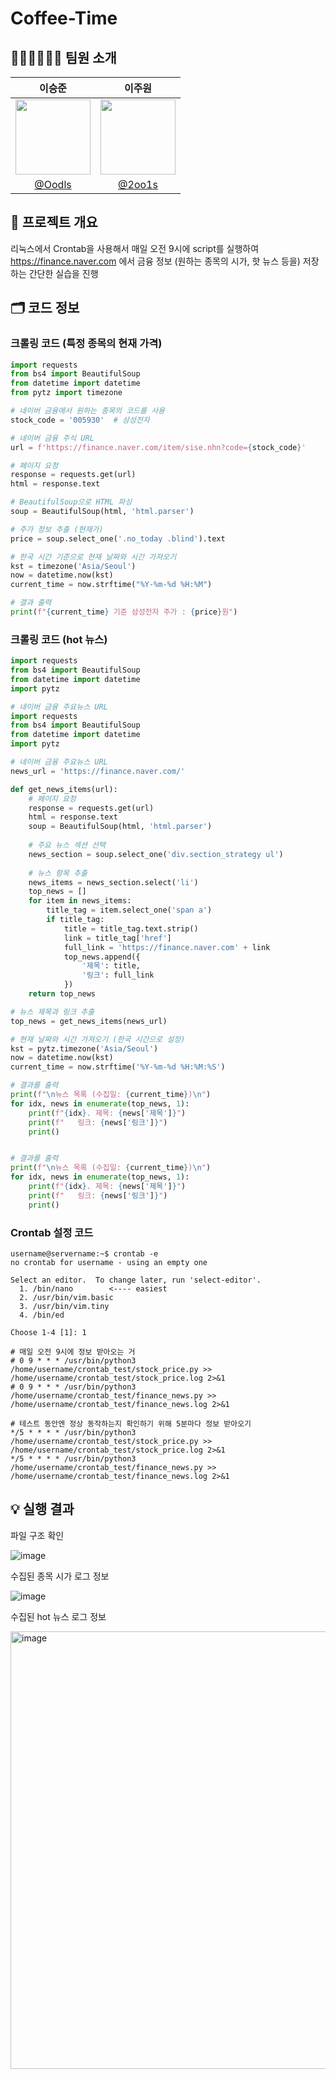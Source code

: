 # Coffee-Time

## 👨🏻‍💻👩🏻‍💻 팀원 소개

| 이승준 | 이주원 |
|:-----------:|:-----------:|
| <img width="120px" src="https://avatars.githubusercontent.com/Oodls"/> | <img width="120px" src="https://avatars.githubusercontent.com/2oo1s"/> |
| [@Oodls](https://github.com/Oodls) | [@2oo1s](https://github.com/2oo1s) |

## 📌 프로젝트 개요

리눅스에서 Crontab을 사용해서 매일 오전 9시에 script를 실행하여 https://finance.naver.com 에서 금융 정보 (원하는 종목의 시가, 핫 뉴스 등을) 저장하는 간단한 실습을 진행

## 🗂 코드 정보

### 크롤링 코드 (특정 종목의 현재 가격)

```python
import requests
from bs4 import BeautifulSoup
from datetime import datetime
from pytz import timezone

# 네이버 금융에서 원하는 종목의 코드를 사용
stock_code = '005930'  # 삼성전자

# 네이버 금융 주식 URL
url = f'https://finance.naver.com/item/sise.nhn?code={stock_code}'

# 페이지 요청
response = requests.get(url)
html = response.text

# BeautifulSoup으로 HTML 파싱
soup = BeautifulSoup(html, 'html.parser')

# 주가 정보 추출 (현재가)
price = soup.select_one('.no_today .blind').text

# 한국 시간 기준으로 현재 날짜와 시간 가져오기
kst = timezone('Asia/Seoul')
now = datetime.now(kst)
current_time = now.strftime("%Y-%m-%d %H:%M")

# 결과 출력
print(f"{current_time} 기준 삼성전자 주가 : {price}원")
```

### 크롤링 코드 (hot 뉴스)
```python
import requests
from bs4 import BeautifulSoup
from datetime import datetime
import pytz

# 네이버 금융 주요뉴스 URL
import requests
from bs4 import BeautifulSoup
from datetime import datetime
import pytz

# 네이버 금융 주요뉴스 URL
news_url = 'https://finance.naver.com/'

def get_news_items(url):
    # 페이지 요청
    response = requests.get(url)
    html = response.text
    soup = BeautifulSoup(html, 'html.parser')
    
    # 주요 뉴스 섹션 선택
    news_section = soup.select_one('div.section_strategy ul')
    
    # 뉴스 항목 추출
    news_items = news_section.select('li')
    top_news = []
    for item in news_items:
        title_tag = item.select_one('span a')
        if title_tag:
            title = title_tag.text.strip()
            link = title_tag['href']
            full_link = 'https://finance.naver.com' + link
            top_news.append({
                '제목': title,
                '링크': full_link
            })
    return top_news

# 뉴스 제목과 링크 추출
top_news = get_news_items(news_url)

# 현재 날짜와 시간 가져오기 (한국 시간으로 설정)
kst = pytz.timezone('Asia/Seoul')
now = datetime.now(kst)
current_time = now.strftime('%Y-%m-%d %H:%M:%S')

# 결과를 출력
print(f"\n뉴스 목록 (수집일: {current_time})\n")
for idx, news in enumerate(top_news, 1):
    print(f"{idx}. 제목: {news['제목']}")
    print(f"   링크: {news['링크']}")
    print()


# 결과를 출력
print(f"\n뉴스 목록 (수집일: {current_time})\n")
for idx, news in enumerate(top_news, 1):
    print(f"{idx}. 제목: {news['제목']}")
    print(f"   링크: {news['링크']}")
    print()
```

### Crontab 설정 코드

```shell
username@servername:~$ crontab -e
no crontab for username - using an empty one

Select an editor.  To change later, run 'select-editor'.
  1. /bin/nano        <---- easiest
  2. /usr/bin/vim.basic
  3. /usr/bin/vim.tiny
  4. /bin/ed

Choose 1-4 [1]: 1

# 매일 오전 9시에 정보 받아오는 거
# 0 9 * * * /usr/bin/python3 /home/username/crontab_test/stock_price.py >> /home/username/crontab_test/stock_price.log 2>&1
# 0 9 * * * /usr/bin/python3 /home/username/crontab_test/finance_news.py >> /home/username/crontab_test/finance_news.log 2>&1

# 테스트 동안엔 정상 동작하는지 확인하기 위해 5분마다 정보 받아오기
*/5 * * * * /usr/bin/python3 /home/username/crontab_test/stock_price.py >> /home/username/crontab_test/stock_price.log 2>&1
*/5 * * * * /usr/bin/python3 /home/username/crontab_test/finance_news.py >> /home/username/crontab_test/finance_news.log 2>&1
```

## 💡 실행 결과

파일 구조 확인

![image](https://github.com/user-attachments/assets/c1ba71e1-1157-4c4c-a1bc-aa91e0df2536)

수집된 종목 시가 로그 정보

![image](https://github.com/user-attachments/assets/fbd315c3-80de-43d5-be1e-ba5204546dda)

수집된 hot 뉴스 로그 정보

<img src="https://github.com/user-attachments/assets/52157f4e-aa9c-41e4-a0c6-272e4eda59e4" alt="image" style="width: 700px; height: auto;">
